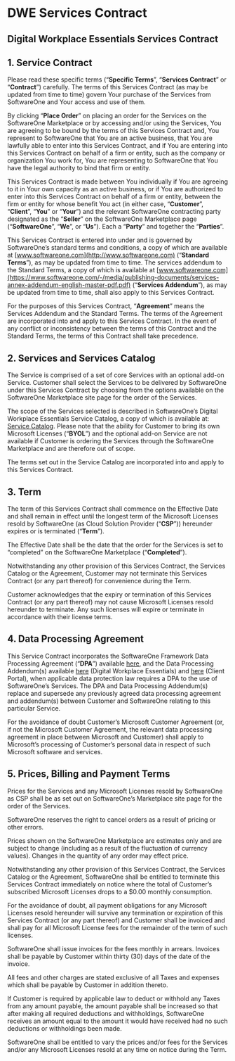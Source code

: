 # DWE Services Contract

## Digital Workplace Essentials Services Contract

## 1. Service Contract

Please read these specific terms (“**Specific Terms**”, “**Services Contract**” or “**Contract**”) carefully. The terms of this Services Contract (as may be updated from time to time) govern Your purchase of the Services from SoftwareOne and Your access and use of them.

By clicking “**Place Order**” on placing an order for the Services on the SoftwareOne Marketplace or by accessing and/or using the Services, You are agreeing to be bound by the terms of this Services Contract and, You represent to SoftwareOne that You are an active business, that You are lawfully able to enter into this Services Contract, and if You are entering into this Services Contract on behalf of a firm or entity, such as the company or organization You work for, You are representing to SoftwareOne that You have the legal authority to bind that firm or entity.

This Services Contract is made between You individually if You are agreeing to it in Your own capacity as an active business, or if You are authorized to enter into this Services Contract on behalf of a firm or entity, between the firm or entity for whose benefit You act (in either case, “**Customer**”, “**Client**”, “**You**” or “**Your**”) and the relevant SoftwareOne contracting party designated as the “**Seller**” on the SoftwareOne Marketplace page (“**SoftwareOne**”, “**We**”, or “**Us**”). Each a “**Party**” and together the “**Parties**”.

This Services Contract is entered into under and is governed by SoftwareOne’s standard terms and conditions, a copy of which are available at [www.softwareone.com](http://www.softwareone.com) (“**Standard Terms**”), as may be updated from time to time. The services addendum to the Standard Terms, a copy of which is available at [www.softwareone.com](https://www.softwareone.com/-/media/publishing-documents/services-annex-addendum-english-master-pdf.pdf) (“**Services Addendum**”), as may be updated from time to time, shall also apply to this Services Contract.

For the purposes of this Services Contract, “**Agreement**” means the Services Addendum and the Standard Terms. The terms of the Agreement are incorporated into and apply to this Services Contract. In the event of any conflict or inconsistency between the terms of this Contract and the Standard Terms, the terms of this Contract shall take precedence.

## 2. Services and Services Catalog

The Service is comprised of a set of core Services with an optional add-on Service. Customer shall select the Services to be delivered by SoftwareOne under this Services Contract by choosing from the options available on the SoftwareOne Marketplace site page for the order of the Services.

The scope of the Services selected is described in SoftwareOne’s Digital Workplace Essentials Service Catalog, a copy of which is available at: [Service Catalog](https://www.softwareone.com/-/media/publishing-documents/swo-digital-workplace-essentials-catalog-en.pdf). Please note that the ability for Customer to bring its own Microsoft Licenses (“**BYOL**”) and the optional add-on Service are not available if Customer is ordering the Services through the SoftwareOne Marketplace and are therefore out of scope.

The terms set out in the Service Catalog are incorporated into and apply to this Services Contract.

## 3. Term

The term of this Services Contract shall commence on the Effective Date and shall remain in effect until the longest term of the Microsoft Licenses resold by SoftwareOne (as Cloud Solution Provider (“**CSP**”)) hereunder expires or is terminated (“**Term**”).

The Effective Date shall be the date that the order for the Services is set to “completed” on the SoftwareOne Marketplace (“**Completed**”).

Notwithstanding any other provision of this Services Contract, the Services Catalog or the Agreement, Customer may not terminate this Services Contract (or any part thereof) for convenience during the Term.

Customer acknowledges that the expiry or termination of this Services Contract (or any part thereof) may not cause Microsoft Licenses resold hereunder to terminate. Any such licenses will expire or terminate in accordance with their license terms.

## 4. Data Processing Agreement

This Service Contract incorporates the SoftwareOne Framework Data Processing Agreement (“**DPA**”) available [here](https://www.softwareone.com/-/media/publishing-documents/swo-framework-dpa-customer-en.pdf), and the Data Processing Addendum(s) available [here](https://www.softwareone.com/-/media/publishing-documents/swo-data-processing-addendum-digital-workplace-essentials-en.pdf) (Digital Workplace Essentials) and [here](https://www.softwareone.com/-/media/publishing-documents/swo-data-processing-addendum-pyracloud-en.pdf) (Client Portal), when applicable data protection law requires a DPA to the use of SoftwareOne’s Services. The DPA and Data Processing Addendum(s) replace and supersede any previously agreed data processing agreement and addendum(s) between Customer and SoftwareOne relating to this particular Service.

For the avoidance of doubt Customer’s Microsoft Customer Agreement (or, if not the Microsoft Customer Agreement, the relevant data processing agreement in place between Microsoft and Customer) shall apply to Microsoft’s processing of Customer’s personal data in respect of such Microsoft software and services.

## 5. Prices, Billing and Payment Terms

Prices for the Services and any Microsoft Licenses resold by SoftwareOne as CSP shall be as set out on SoftwareOne’s Marketplace site page for the order of the Services. &#x20;

SoftwareOne reserves the right to cancel orders as a result of pricing or other errors.

Prices shown on the SoftwareOne Marketplace are estimates only and are subject to change (including as a result of the fluctuation of currency values). Changes in the quantity of any order may effect price.

Notwithstanding any other provision of this Services Contract, the Services Catalog or the Agreement, SoftwareOne shall be entitled to terminate this Services Contract immediately on notice where the total of Customer’s subscribed Microsoft Licenses drops to a $0.00 monthly consumption.

For the avoidance of doubt, all payment obligations for any Microsoft Licenses resold hereunder will survive any termination or expiration of this Services Contract (or any part thereof) and Customer shall be invoiced and shall pay for all Microsoft License fees for the remainder of the term of such licenses.

SoftwareOne shall issue invoices for the fees monthly in arrears. Invoices shall be payable by Customer within thirty (30) days of the date of the invoice.

All fees and other charges are stated exclusive of all Taxes and expenses which shall be payable by Customer in addition thereto.

If Customer is required by applicable law to deduct or withhold any Taxes from any amount payable, the amount payable shall be increased so that after making all required deductions and withholdings, SoftwareOne receives an amount equal to the amount it would have received had no such deductions or withholdings been made.

SoftwareOne shall be entitled to vary the prices and/or fees for the Services and/or any Microsoft Licenses resold at any time on notice during the Term.
